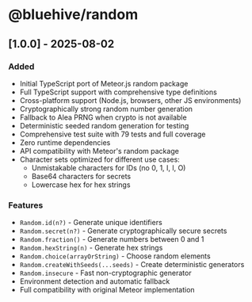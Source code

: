 # @bluehive/random

## [1.0.0] - 2025-08-02

### Added
- Initial TypeScript port of Meteor.js random package
- Full TypeScript support with comprehensive type definitions
- Cross-platform support (Node.js, browsers, other JS environments)
- Cryptographically strong random number generation
- Fallback to Alea PRNG when crypto is not available
- Deterministic seeded random generation for testing
- Comprehensive test suite with 79 tests and full coverage
- Zero runtime dependencies
- API compatibility with Meteor's random package
- Character sets optimized for different use cases:
  - Unmistakable characters for IDs (no 0, 1, I, l, O)
  - Base64 characters for secrets
  - Lowercase hex for hex strings

### Features
- `Random.id(n?)` - Generate unique identifiers
- `Random.secret(n?)` - Generate cryptographically secure secrets
- `Random.fraction()` - Generate numbers between 0 and 1
- `Random.hexString(n)` - Generate hex strings
- `Random.choice(arrayOrString)` - Choose random elements
- `Random.createWithSeeds(...seeds)` - Create deterministic generators
- `Random.insecure` - Fast non-cryptographic generator
- Environment detection and automatic fallback
- Full compatibility with original Meteor implementation
